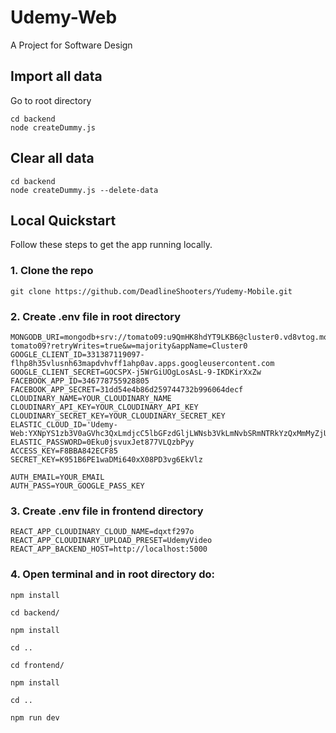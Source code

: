 # Udemy-Web

A Project for Software Design

## Import all data

Go to root directory

```
cd backend
node createDummy.js
```

## Clear all data

```
cd backend
node createDummy.js --delete-data
```

## Local Quickstart

Follow these steps to get the app running locally.

### 1. Clone the repo

```
git clone https://github.com/DeadlineShooters/Yudemy-Mobile.git
```

### 2. Create .env file in root directory

```
MONGODB_URI=mongodb+srv://tomato09:u9QmHK8hdYT9LKB6@cluster0.vd8vtog.mongodb.net/udemy-tomato09?retryWrites=true&w=majority&appName=Cluster0
GOOGLE_CLIENT_ID=331387119097-flhp8h35vlusnh63mapdvhvff1ahp0av.apps.googleusercontent.com
GOOGLE_CLIENT_SECRET=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
FACEBOOK_APP_ID=346778755928805
FACEBOOK_APP_SECRET=31dd54e4b86d259744732b996064decf
CLOUDINARY_NAME=YOUR_CLOUDINARY_NAME
CLOUDINARY_API_KEY=YOUR_CLOUDINARY_API_KEY
CLOUDINARY_SECRET_KEY=YOUR_CLOUDINARY_SECRET_KEY
ELASTIC_CLOUD_ID='Udemy-Web:YXNpYS1zb3V0aGVhc3QxLmdjcC5lbGFzdGljLWNsb3VkLmNvbSRmNTRkYzQxMmMyZjU0NGZkOTE3M2RmNWIxYzU3ZmEzYyRmYzYyYWIyZTI3MTk0MTQ3OWFhNmMzZGFhODhkNTlmZA=='
ELASTIC_PASSWORD=0Eku0jsvuxJet877VLQzbPyy
ACCESS_KEY=F8BBA842ECF85
SECRET_KEY=K951B6PE1waDMi640xX08PD3vg6EkVlz

AUTH_EMAIL=YOUR_EMAIL
AUTH_PASS=YOUR_GOOGLE_PASS_KEY
```

### 3. Create .env file in frontend directory

```
REACT_APP_CLOUDINARY_CLOUD_NAME=dqxtf297o
REACT_APP_CLOUDINARY_UPLOAD_PRESET=UdemyVideo
REACT_APP_BACKEND_HOST=http://localhost:5000
```

### 4. Open terminal and in root directory do:

`npm install`

`cd backend/`

`npm install`

`cd ..`

`cd frontend/`

`npm install`

`cd ..`

`npm run dev`
